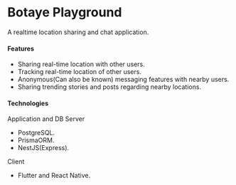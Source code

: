 # Botaye Playground
A realtime location sharing and chat application.

#### Features
 - Sharing real-time location with other users.
 - Tracking real-time location of other users.
 - Anonymous(Can also be known) messaging features with nearby users.
 - Sharing trending stories and posts regarding nearby locations.

#### Technologies
Application and DB Server
 - PostgreSQL.
 - PrismaORM.
 - NestJS(Express).

Client
 - Flutter and React Native.